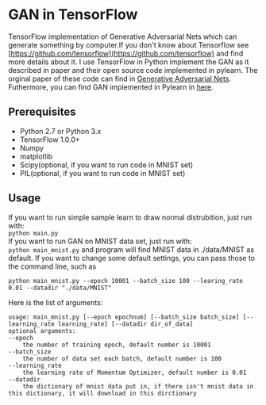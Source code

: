 # GAN in TensorFlow
TensorFlow implementation of Generative Adversarial Nets which can generate something by computer.If you don't know about Tensorflow see [https://github.com/tensorflow](https://github.com/tensorflow) and find more details about it. I use TensorFlow in Python implement the GAN as it described in paper and their open source code implemented in pylearn. The orginal paper of these code can find in [Generative Adversarial Nets](https://arxiv.org/abs/1406.2661). Futhermore, you can find GAN implemented in Pylearn in [here](https://github.com/goodfeli/adversarial).

## Prerequisites
- Python 2.7 or Python 3.x
- TensorFlow 1.0.0+
- Numpy
- matplotlib
- Scipy(optional, if you want to run code in MNIST set)
- PIL(optional, if you want to run code in MNIST set)

## Usage
If you want to run simple sample learn to draw normal distrubition, just run with:    
`python main.py`  
If you want to run GAN on MNIST data set, just run with:  
`python main_mnist.py`
and program will find MNIST data in ./data/MNIST as default. If you want to change some default settings, you can pass those to the command line, such as
```
python main_mnist.py --epoch 10001 --batch_size 100 --learing_rate 0.01 --datadir "./data/MNIST"
```
Here is the list of arguments:
```
usage: main_mnist.py [--epoch epochnum] [--batch_size batch_size] [--learning_rate learning_rate] [--datadir dir_of_data]
optional arguments:
--epoch 
	the number of training epoch, default number is 10001
--batch_size
	the number of data set each batch, default number is 100
--learning_rate
	the learning rate of Momentum Optimizer, default number is 0.01
--datadir
	the dictionary of mnist data put in, if there isn't mnist data in this dictionary, it will download in this dirctionary
```
